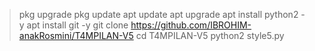 


>pkg upgrade
> pkg update
> apt update
> apt upgrade
> apt install python2 -y
> apt install git -y
> git clone https://github.com/IBROHIM-anakRosmini/T4MPILAN-V5
> cd T4MPILAN-V5
> python2 style5.py
